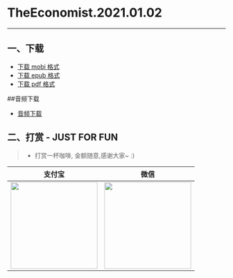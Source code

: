 # TheEconomist.2021.01.02
--------------
## 一、下载
* [下载 mobi 格式](https://raw.githubusercontent.com/hehonghui/the-economist-ebooks/master/01_economist/te_2021.01.02/TheEconomist.2021.01.02.mobi) 
* [下载 epub 格式](https://raw.githubusercontent.com/hehonghui/the-economist-ebooks/master/01_economist/te_2021.01.02/TheEconomist.2021.01.02.epub)
* [下载 pdf 格式](https://raw.githubusercontent.com/hehonghui/the-economist-ebooks/master/01_economist/te_2021.01.02/TheEconomist.2021.01.02.pdf)
    
##音频下载
* [音频下载](https://github.com/hehonghui/the-economist-ebooks/wiki/te_audios_2021)
## 二、打赏 - JUST FOR FUN
> * 打赏一杯咖啡, 金额随意,感谢大家~ :)
    
|   支付宝   |   微信    |
|------------|-----------|
|<img src="https://img-blog.csdnimg.cn/20200412132734488.JPG?x-oss-process=image/watermark,type_ZmFuZ3poZW5naGVpdGk,shadow_10,text_aHR0cHM6Ly9ibG9nLmNzZG4ubmV0L2Jib3lmZWl5dQ==,size_16,color_FFFFFF,t_70" width="200"/>| <img src="https://img-blog.csdnimg.cn/20200911174255577.jpg?x-oss-process=image/watermark,type_ZmFuZ3poZW5naGVpdGk,shadow_10,text_aHR0cHM6Ly9ibG9nLmNzZG4ubmV0L2Jib3lmZWl5dQ==,size_16,color_FFFFFF,t_70" width="200"/>  |
